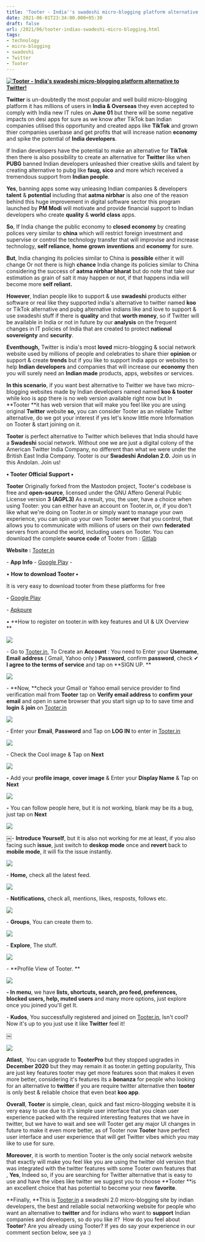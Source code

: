 ```yaml
---
title: 'Tooter - India''s swadeshi micro-blogging platform alternative to Twitter! '
date: 2021-06-01T23:34:00.000+05:30
draft: false
url: /2021/06/tooter-indias-swadeshi-micro-blogging.html
tags: 
- technology
- micro-blogging
- swadeshi
- Twitter
- Tooter
---
```


 **[![Tooter - India's swadeshi micro-blogging platform alternative to Twitter!](https://lh3.googleusercontent.com/-WndozVJc9Ro/YLZ2omBjeVI/AAAAAAAAEu0/v4YSuPELDzITQXBUxXPNQjnGlJks6Es-wCLcBGAsYHQ/s1600/1622570655804058-0.png "Tooter - India's swadeshi micro-blogging platform alternative to Twitter!")](https://lh3.googleusercontent.com/-WndozVJc9Ro/YLZ2omBjeVI/AAAAAAAAEu0/v4YSuPELDzITQXBUxXPNQjnGlJks6Es-wCLcBGAsYHQ/s1600/1622570655804058-0.png)** 

**Twitter** is un-doubtedly the most popular and well build micro-blogging platform it has millions of users in **India & Overseas** they even accepted to comply with India new IT rules on **June 01** but there will be some negative impacts on desi apps for sure as we know after TikTok ban Indian companies utilised this opportunity and created apps like **TikTok** and grown thier companies userbase and get profits that will increase nation **economy** and spike the potential of **India developers**. 

  

If Indian developers have the potential to make an alternative for **TikTok** then there is also possibility to create an alternative for **Twitter** like when **PUBG** banned Indian developers unleashed thier creative skills and talent by creating alternative to pubg like **faug, sico** and more which received a tremendous support from **Indian people**. 

  

**Yes**, banning apps some way unleasing Indian companies & developers **talent** & **potential** including that **aatma nirbhar** is also one of the reason behind this huge improvement in digital software sector this program launched by **PM Modi** will motivate and provide financial support to Indian developers who create **quality** & **world** **class** apps. 

  

**So**, If India change the public economy to **closed economy** by creating polices very similar to **china** which will restrict foreign investment and supervise or control the technology transfer that will improvise and increase technology, **self reliance**, **home** **grown** **inventions** and **economy** for sure.

  

**But**, India changing its policies similar to China is **possible** either it will change Or not there is high **chance** India change its policies similar to China considering the success of **aatma nirbhar bharat** but do note that take our estimation as grain of salt it may happen or not, if that happens india will become more **self reliant.** 

  

**However**, Indian people like to support & use **swadeshi** products either software or real like they supported india's alternative to twitter named **koo** or TikTok alternative and pubg alternative indians like and love to support & use swadeshi stuff if there is **quality** and that **worth money**, so if Twitter will be available in India or not in future by our **analysis** on the frequent changes in IT policies of India that are created to protect **national sovereignty** and **security**. 

  

**Eventhough,** Twitter is india's most **loved** micro-blogging & social network website used by millions of people and celebraties to share thier **opinion** or support & create **trends** but if you like to support India apps or websites to help **Indian developers** and companies that will increase our **economy** then you will surely need an **Indian made** products, apps, websites or services. 

  

**In this scenario**, if you want best alternative to Twitter we have two micro-blogging websites made by Indian developers named named **koo & tooter** while koo is app there is no web version available right now but In **Tooter **it has web version that will make you feel like you are using original **Twitter** website **so,** you can consider Tooter as an reliable Twitter alternative, do we got your interest if yes let's know little more Information on Tooter & start joining on it. 

  

**Tooter** is perfect alternative to Twitter which believes that India should have a **Swadeshi** social network. Without one we are just a digital colony of the American Twitter India Company, no different than what we were under the British East India Company. Tooter is our **Swadeshi Andolan 2.0.** Join us in this Andolan. Join us!  

  

**• Tooter Official Support •**

**Tooter** Originally forked from the Mastodon project, Tooter's codebase is free and **open-source**, licensed under the GNU Affero General Public License version **3 (AGPL3)** As a result, you, the user, have a choice when using Tooter: you can either have an account on Tooter.in, or, if you don't like what we're doing on Tooter.in or simply want to manage your own experience, you can spin up your own Tooter **server** that you control, that allows you to communicate with millions of users on their own **federated** servers from around the world, including users on Tooter. You can download the complete **source code** of Tooter from : [Gitlab](https://code.gab.com/gab/social/gab-social)

**Website :** [Tooter.in](http://Tooter.in)

  

\- **App Info** - [Google Play](https://play.google.com/store/apps/details?id=in.tooter.app) - 

  

• **How to download Tooter •**

It is very easy to download tooter from these platforms for free

  

**\-** [Google Play](https://play.google.com/store/apps/details?id=in.tooter.app)

\- [Apkpure](https://m.apkpure.com/tooter/in.tooter.app)  

• **How to register on tooter.in with key features and UI & UX Overview  
**

 **[![](https://lh3.googleusercontent.com/-V5-0rqU-a6I/YLZ2nrAuUJI/AAAAAAAAEuw/ij8aWDERps4G0OV3ivRE7oRLzVW9vA0ugCLcBGAsYHQ/s1600/1622570651740815-1.png)](https://lh3.googleusercontent.com/-V5-0rqU-a6I/YLZ2nrAuUJI/AAAAAAAAEuw/ij8aWDERps4G0OV3ivRE7oRLzVW9vA0ugCLcBGAsYHQ/s1600/1622570651740815-1.png)** 

\- Go to [Tooter.in](http://Tooter.in), To Create an **Account** : You need to Enter your **Username**, **Email** **address** ( Gmail, Yahoo only ) **Password**, confirm **password**, check ✔ **I agree to the terms of service** and tap on **SIGN UP. **

 **[![](https://lh3.googleusercontent.com/-8VbDnlP9oTQ/YLZ2mr9-qPI/AAAAAAAAEus/UlRNlKfXYyYareoPA6lWzYs7ba2nv8TzgCLcBGAsYHQ/s1600/1622570647555521-2.png)](https://lh3.googleusercontent.com/-8VbDnlP9oTQ/YLZ2mr9-qPI/AAAAAAAAEus/UlRNlKfXYyYareoPA6lWzYs7ba2nv8TzgCLcBGAsYHQ/s1600/1622570647555521-2.png)** 

\- **Now, **check your Gmail or Yahoo email service provider to find verification mail from **Tooter** tap on **Verify email address** to **confirm your email** and open in same browser that you start sign up to to save time and **login** & **join** on [Tooter.in](http://Tooter.in)

  

 [![](https://lh3.googleusercontent.com/-H8kEQXeS7tQ/YLZ2lo-xfeI/AAAAAAAAEuo/Yh8C2vywcmo8V4FAWxn8oeixysQNXt4_ACLcBGAsYHQ/s1600/1622570643353075-3.png)](https://lh3.googleusercontent.com/-H8kEQXeS7tQ/YLZ2lo-xfeI/AAAAAAAAEuo/Yh8C2vywcmo8V4FAWxn8oeixysQNXt4_ACLcBGAsYHQ/s1600/1622570643353075-3.png) 

  

\- Enter your **Email**, **Password** and Tap on **LOG IN** to enter in [Tooter.in](http://Tooter.in)

  

 [![](https://lh3.googleusercontent.com/-6gpXTr5rSqk/YLZ2kr-yvLI/AAAAAAAAEuk/kAzfallSS2UPC4PKPr54WOzvwdGPjLVBwCLcBGAsYHQ/s1600/1622570638083509-4.png)](https://lh3.googleusercontent.com/-6gpXTr5rSqk/YLZ2kr-yvLI/AAAAAAAAEuk/kAzfallSS2UPC4PKPr54WOzvwdGPjLVBwCLcBGAsYHQ/s1600/1622570638083509-4.png) 

  

\- Check the Cool image & Tap on **Next**

 **[![](https://lh3.googleusercontent.com/-VIerft_FX1s/YLZ2jbof8QI/AAAAAAAAEug/7CF_NKF-cpM-QLgqC8rZv1u6_tM3NTbJQCLcBGAsYHQ/s1600/1622570633736110-5.png)](https://lh3.googleusercontent.com/-VIerft_FX1s/YLZ2jbof8QI/AAAAAAAAEug/7CF_NKF-cpM-QLgqC8rZv1u6_tM3NTbJQCLcBGAsYHQ/s1600/1622570633736110-5.png)** 

**\-** Add your **profile image**, **cover image** & Enter your **Display Name** & Tap on **Next**

 **[![](https://lh3.googleusercontent.com/-xCPgIQjLp_I/YLZ2iMhX5jI/AAAAAAAAEuc/WpAVE7QjOCMrQra_XRyWhyaxrV2PlwT3wCLcBGAsYHQ/s1600/1622570630168353-6.png)](https://lh3.googleusercontent.com/-xCPgIQjLp_I/YLZ2iMhX5jI/AAAAAAAAEuc/WpAVE7QjOCMrQra_XRyWhyaxrV2PlwT3wCLcBGAsYHQ/s1600/1622570630168353-6.png)** 

**\-** You can follow people here, but it is not working, blank may be its a bug, just tap on **Next** 

  

 [![](https://lh3.googleusercontent.com/-tFx0aGJjNcw/YLZ2hehDebI/AAAAAAAAEuY/5hPdw0Z1lFAZID9nKZ2SUJBbyoyhGhfQACLcBGAsYHQ/s1600/1622570625120359-7.png)](https://lh3.googleusercontent.com/-tFx0aGJjNcw/YLZ2hehDebI/AAAAAAAAEuY/5hPdw0Z1lFAZID9nKZ2SUJBbyoyhGhfQACLcBGAsYHQ/s1600/1622570625120359-7.png) 

  

￼- **Introduce Yourself**, but it is also not working for me at least, if you also facing such **issue**, just switch to **deskop mode** once and **revert** back to **mobile mode**, it will fix the issue instantly. 

  

 [![](https://lh3.googleusercontent.com/-bD6vPbYAGBU/YLZ2ffl5a7I/AAAAAAAAEuU/AKLSb38ZiZstwidhAGxq2S00aeWKv3kqgCLcBGAsYHQ/s1600/1622570617667980-8.png)](https://lh3.googleusercontent.com/-bD6vPbYAGBU/YLZ2ffl5a7I/AAAAAAAAEuU/AKLSb38ZiZstwidhAGxq2S00aeWKv3kqgCLcBGAsYHQ/s1600/1622570617667980-8.png) 

  

\- **Home,** check all the latest feed. 

  

 [![](https://lh3.googleusercontent.com/-y-0T0PR_cKk/YLZ2eG6_a_I/AAAAAAAAEuQ/qH9v_MOaYIwpV5At96AABojDudUhLUfEwCLcBGAsYHQ/s1600/1622570613732394-9.png)](https://lh3.googleusercontent.com/-y-0T0PR_cKk/YLZ2eG6_a_I/AAAAAAAAEuQ/qH9v_MOaYIwpV5At96AABojDudUhLUfEwCLcBGAsYHQ/s1600/1622570613732394-9.png) 

  

\- **Notifications,** check all, mentions, likes, resposts, follows etc. 

  

 [![](https://lh3.googleusercontent.com/--65sdL6pdgs/YLZ2dCNiWDI/AAAAAAAAEuM/bPWIAPHoKGkYp9MxrfbDIY08htO0oyoPwCLcBGAsYHQ/s1600/1622570609636867-10.png)](https://lh3.googleusercontent.com/--65sdL6pdgs/YLZ2dCNiWDI/AAAAAAAAEuM/bPWIAPHoKGkYp9MxrfbDIY08htO0oyoPwCLcBGAsYHQ/s1600/1622570609636867-10.png) 

  

\- **Groups**, You can create them to. 

  

 [![](https://lh3.googleusercontent.com/-hQvY-eEZaeU/YLZ2cPf9-YI/AAAAAAAAEuI/gfdRaCdfa80-jynmOG2fRFpr7Zuj0nDMQCLcBGAsYHQ/s1600/1622570605525329-11.png)](https://lh3.googleusercontent.com/-hQvY-eEZaeU/YLZ2cPf9-YI/AAAAAAAAEuI/gfdRaCdfa80-jynmOG2fRFpr7Zuj0nDMQCLcBGAsYHQ/s1600/1622570605525329-11.png) 

  

\- **Explore**, The stuff. 

  

 [![](https://lh3.googleusercontent.com/-yWgLTHiIY3E/YLZ2bKPiN9I/AAAAAAAAEuE/3h7eZFea9rET1NJ5WkZ-kJGyL2VGgGEVQCLcBGAsYHQ/s1600/1622570600739285-12.png)](https://lh3.googleusercontent.com/-yWgLTHiIY3E/YLZ2bKPiN9I/AAAAAAAAEuE/3h7eZFea9rET1NJ5WkZ-kJGyL2VGgGEVQCLcBGAsYHQ/s1600/1622570600739285-12.png) 

  

\- **Profile View of Tooter. **

 **[![](https://lh3.googleusercontent.com/-7O1thxOeR8E/YLZ2Z1ra1JI/AAAAAAAAEuA/FDc5uJztU_kK0r6QxHqIisSStAapwdbHACLcBGAsYHQ/s1600/1622570596735804-13.png)](https://lh3.googleusercontent.com/-7O1thxOeR8E/YLZ2Z1ra1JI/AAAAAAAAEuA/FDc5uJztU_kK0r6QxHqIisSStAapwdbHACLcBGAsYHQ/s1600/1622570596735804-13.png)** 

**\- In menu**, we have **lists, shortcuts, search, pro feed, preferences, blocked users, help, muted users** and many more options, just explore once you joined you'll get It. 

  

\- **Kudos**, You successfully registered and joined on [Tooter.in](http://Tooter.in), Isn't cool? Now it's up to you just use it like **Twitter** feel it! 

  

￼

 [![](https://lh3.googleusercontent.com/-VDhluiTtIdI/YLZ2Y3G22AI/AAAAAAAAEt8/oMNsGC08ycQ1BRMlQnoanCj0ncabpZlVwCLcBGAsYHQ/s1600/1622570591590738-14.png)](https://lh3.googleusercontent.com/-VDhluiTtIdI/YLZ2Y3G22AI/AAAAAAAAEt8/oMNsGC08ycQ1BRMlQnoanCj0ncabpZlVwCLcBGAsYHQ/s1600/1622570591590738-14.png) 

  

  

  

**Atlast**,  You can upgrade to **TooterPro** but they stopped upgrades in **December 2020** but they may remain it as tooter.in getting popularity, This are just key features tooter may get more features soon that makes it even more better, considering it's features its a **bonanza** for people who looking for an alternative to **twitter** if you are require twitter alternative then **tooter** is only best & reliable choice that even beat **koo app**.

  

**Overall**, **Tooter** is simple, clean, quick and fast micro-blogging website it is very easy to use due to it's simple user interface that you clean user experience packed with the required interesting features that we have in twitter, but we have to wait and see will Tooter get any major UI changes in future to make it even more better, as of Tooter now **Tooter** have perfect user interface and user experience that will get Twitter vibes which you may like to use for sure.   

  

  

**Moreover**, it is worth to mention Tooter is the only social network website that exactly will make you feel like you are using the twitter old version that was integrated with the twitter features with some Tooter own features that , **Yes**, Indeed so, if you are searching for Twitter alternative that is easy to use and have the vibes like twitter we suggest you to choose **Tooter **is an excellent choice that has potential to become your new **favorite**. 

  

**Finally, **This is [Tooter.in](http://Tooter.in) a swadeshi 2.0 micro-blogging site by indian developers, the best and reliable social networking website for people who want an alternative to **twitter** and for indians who want to **support** Indian companies and developers, so do you like it?  How do you feel about **Tooter**? Are you already using Tooter? If yes do say your experience in our comment section below, see ya :)